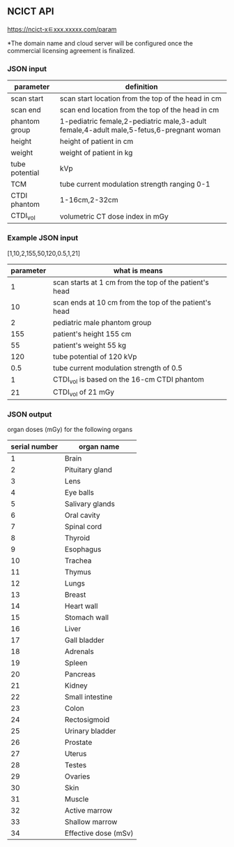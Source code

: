 ## NCICT API
https://ncict-xㅌxxx.xxxxx.com/param

*The domain name and cloud server will be configured once the commercial licensing agreement is finalized.

### JSON input

parameter|definition
--|--
|scan start|scan start location from the top of the head in cm|
|scan end|scan end location from the top of the head in cm|
|phantom group|1-pediatric female,2-pediatric male,3-adult female,4-adult male,5-fetus,6-pregnant woman|
|height|height of patient in cm|
|weight|weight of patient in kg|nance
|tube potential|kVp|
|TCM|tube current modulation strength ranging 0-1|
|CTDI phantom|1-16cm,2-32cm|
|CTDI<sub>vol</sub>|volumetric CT dose index in mGy|

### Example JSON input
[1,10,2,155,50,120,0.5,1,21]

parameter|what is means
--|--
|1|scan starts at 1 cm from the top of the patient's head|
|10|scan ends at 10 cm from the top of the patient's head|
|2|pediatric male phantom group|
|155|patient's height 155 cm|
|55|patient's weight 55 kg|
|120|tube potential of 120 kVp|
|0.5|tube current modulation strength of 0.5|
|1|CTDI<sub>vol</sub> is based on the 16-cm CTDI phantom|
|21|CTDI<sub>vol</sub> of 21 mGy|

### JSON output
organ doses (mGy) for the following organs

serial number|organ name
--|--
|1|Brain|
|2|Pituitary gland|
|3|Lens|
|4|Eye balls|
|5|Salivary glands|
|6|Oral cavity|
|7|Spinal cord|
|8|Thyroid|
|9|Esophagus|
|10|Trachea|
|11|Thymus|
|12|Lungs|
|13|Breast|
|14|Heart wall|
|15|Stomach wall|
|16|Liver|
|17|Gall bladder|
|18|Adrenals|
|19|Spleen|
|20|Pancreas|
|21|Kidney|
|22|Small intestine|
|23|Colon|
|24|Rectosigmoid|
|25|Urinary bladder|
|26|Prostate|
|27|Uterus|
|28|Testes|
|29|Ovaries|
|30|Skin|
|31|Muscle|
|32|Active marrow|
|33|Shallow marrow|
|34|Effective dose (mSv)|
